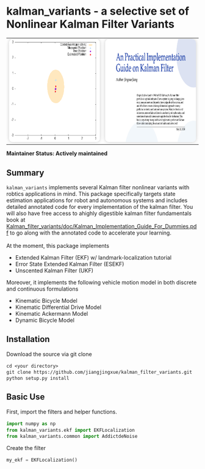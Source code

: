 
# kalman_variants - a selective set of Nonlinear Kalman Filter Variants

<table>
  <tr>
    <td>
      <img src="./doc/ekf.gif" width="360" height="270" style="border-radius: 10px; box-shadow: 0 0 10px rgba(0, 0, 0, 0.2);">
    </td>
    <td>
      <img src="./doc/book_front.png" width="360" height="270" style="border-radius: 10px; box-shadow: 0 0 10px rgba(0, 0, 0, 0.2);">
    </td>
  </tr>
</table>

**Maintainer Status: Actively maintained**
## Summary
`kalman_variants` implements several Kalman filter nonlinear variants with robtics applications in mind. This package specifically targets state estimation applications for robot and autonomous systems and includes detailed annotated code for every implementation of the kalman filter. You will also have free access to ahighly digestible kalman filter fundamentals book at [Kalman_filter_variants/doc/Kalman_Implementation_Guide_For_Dummies.pdf](https://github.com/jiangjingxue/Kalman_filter_variants/blob/18eac9ea2c95a9e930855d244a0914131d351721/doc/Kalman_Implementation_Guide_For_Dummies.pdf) to go along with the annotated code to accelerate your learning. 
<br/> <br/>
At the moment, this package implements 
* Extended Kalman Filter (EKF) w/ landmark-localization tutorial
* Error State Extended Kalman Filter (ESEKF) 
* Unscented Kalman Filter (UKF)

Moreover, it implements the following vehicle motion model in both discrete and continuous formulations
* Kinematic Bicycle Model  
* Kinematic Differential Drive Model 
* Kinematic Ackermann Model
* Dynamic Bicycle Model

## Installation
Download the source via git clone 
````
cd <your directory>
git clone https://github.com/jiangjingxue/kalman_filter_variants.git
python setup.py install
````
## Basic Use
First, import the filters and helper functions.
````python
import numpy as np
from kalman_variants.ekf import EKFLocalization
from kalman_variants.common import AddictdeNoise
````
Create the filter 
````python
my_ekf = EKFLocalization()
````



